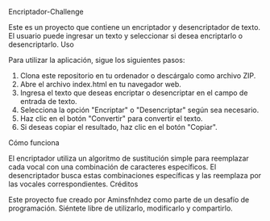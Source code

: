 Encriptador-Challenge

Este es un proyecto que contiene un encriptador y desencriptador de texto. El usuario puede ingresar un texto y seleccionar si desea encriptarlo o desencriptarlo.
Uso

Para utilizar la aplicación, sigue los siguientes pasos:

1. Clona este repositorio en tu ordenador o descárgalo como archivo ZIP.
2. Abre el archivo index.html en tu navegador web.
3. Ingresa el texto que deseas encriptar o desencriptar en el campo de entrada de texto.
4. Selecciona la opción "Encriptar" o "Desencriptar" según sea necesario.
5. Haz clic en el botón "Convertir" para convertir el texto.
6. Si deseas copiar el resultado, haz clic en el botón "Copiar".

Cómo funciona

El encriptador utiliza un algoritmo de sustitución simple para reemplazar cada vocal con una combinación de caracteres específicos. El desencriptador busca estas combinaciones específicas y las reemplaza por las vocales correspondientes.
Créditos

Este proyecto fue creado por Aminsfnhdez como parte de un desafío de programación. Siéntete libre de utilizarlo, modificarlo y compartirlo.